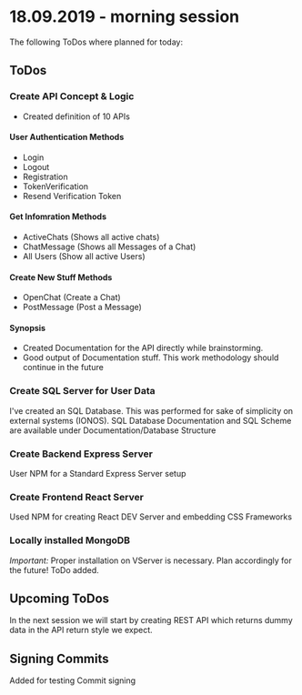 # 18.09.2019 - morning session

The following ToDos where planned for today:

## ToDos

### Create API Concept & Logic

- Created definition of 10 APIs

#### User Authentication Methods

- Login
- Logout
- Registration
- TokenVerification
- Resend Verification Token

#### Get Infomration Methods

- ActiveChats (Shows all active chats)
- ChatMessage (Shows all Messages of a Chat)
- All Users (Show all active Users)

#### Create New Stuff Methods

- OpenChat (Create a Chat)
- PostMessage (Post a Message)

#### Synopsis

- Created Documentation for the API directly while brainstorming.
- Good output of Documentation stuff. This work methodology should continue in the future

### Create SQL Server for User Data

I've created an SQL Database. This was performed for sake of simplicity on external systems (IONOS).
SQL Database Documentation and SQL Scheme are available under Documentation/Database Structure

### Create Backend Express Server

User NPM for a Standard Express Server setup

### Create Frontend React Server

Used NPM for creating React DEV Server and embedding CSS Frameworks

### Locally installed MongoDB

_Important:_ Proper installation on VServer is necessary. Plan accordingly for the future! ToDo added.

## Upcoming ToDos

In the next session we will start by creating REST API which returns dummy data in the API return style we expect.

## Signing Commits

Added for testing Commit signing
